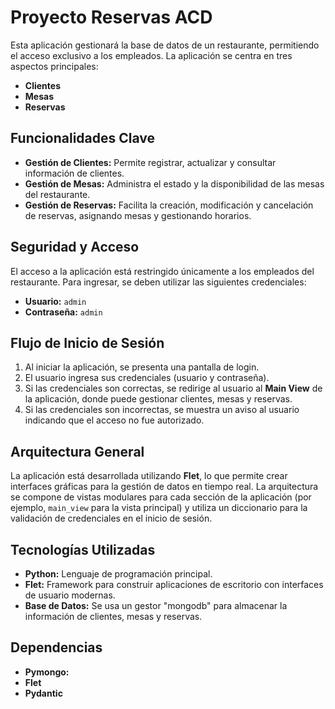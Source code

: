 # Proyecto Reservas ACD

Esta aplicación gestionará la base de datos de un restaurante, permitiendo el acceso exclusivo a los empleados. La aplicación se centra en tres aspectos principales:

- **Clientes**
- **Mesas**
- **Reservas**

## Funcionalidades Clave

- **Gestión de Clientes:** Permite registrar, actualizar y consultar información de clientes.
- **Gestión de Mesas:** Administra el estado y la disponibilidad de las mesas del restaurante.
- **Gestión de Reservas:** Facilita la creación, modificación y cancelación de reservas, asignando mesas y gestionando horarios.

## Seguridad y Acceso

El acceso a la aplicación está restringido únicamente a los empleados del restaurante. Para ingresar, se deben utilizar las siguientes credenciales:

- **Usuario:** `admin`
- **Contraseña:** `admin`

## Flujo de Inicio de Sesión

1. Al iniciar la aplicación, se presenta una pantalla de login.
2. El usuario ingresa sus credenciales (usuario y contraseña).
3. Si las credenciales son correctas, se redirige al usuario al **Main View** de la aplicación, donde puede gestionar clientes, mesas y reservas.
4. Si las credenciales son incorrectas, se muestra un aviso al usuario indicando que el acceso no fue autorizado.

## Arquitectura General

La aplicación está desarrollada utilizando **Flet**, lo que permite crear interfaces gráficas para la gestión de datos en tiempo real. La arquitectura se compone de vistas modulares para cada sección de la aplicación (por ejemplo, `main_view` para la vista principal) y utiliza un diccionario para la validación de credenciales en el inicio de sesión.

## Tecnologías Utilizadas

- **Python:** Lenguaje de programación principal.
- **Flet:** Framework para construir aplicaciones de escritorio con interfaces de usuario modernas.
- **Base de Datos:** Se usa un gestor "mongodb" para almacenar la información de clientes, mesas y reservas.

## Dependencias

- **Pymongo:**
- **Flet**
- **Pydantic**
